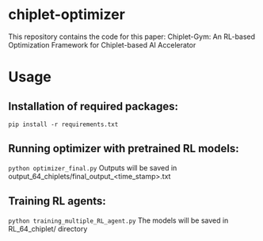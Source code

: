 # chiplet-optimizer
This repository contains the code for this paper: Chiplet-Gym: An RL-based Optimization Framework for Chiplet-based AI Accelerator

# Usage
## Installation of required packages:
`pip install -r requirements.txt`
## Running optimizer with pretrained RL models:
`python optimizer_final.py`
Outputs will be saved in output_64_chiplets/final_output_<time_stamp>.txt
## Training RL agents: 
`python training_multiple_RL_agent.py`
The models will be saved in RL_64_chiplet/ directory
